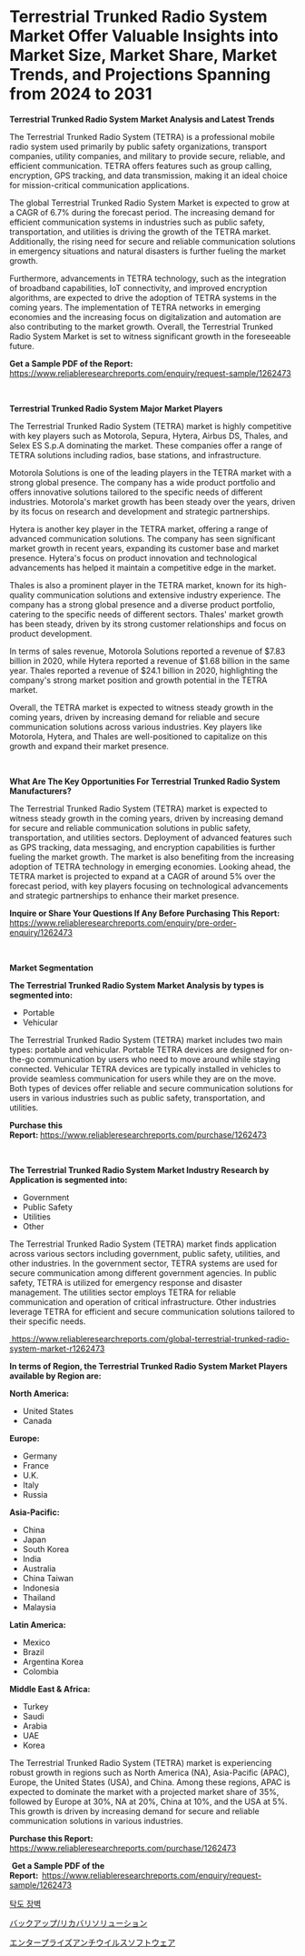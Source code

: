 <p><h1>Terrestrial Trunked Radio System Market Offer Valuable Insights into Market Size, Market Share, Market Trends, and Projections Spanning from 2024 to 2031</h1></p><p><strong>Terrestrial Trunked Radio System Market Analysis and Latest Trends</strong></p>
<p><p>The Terrestrial Trunked Radio System (TETRA) is a professional mobile radio system used primarily by public safety organizations, transport companies, utility companies, and military to provide secure, reliable, and efficient communication. TETRA offers features such as group calling, encryption, GPS tracking, and data transmission, making it an ideal choice for mission-critical communication applications.</p><p>The global Terrestrial Trunked Radio System Market is expected to grow at a CAGR of 6.7% during the forecast period. The increasing demand for efficient communication systems in industries such as public safety, transportation, and utilities is driving the growth of the TETRA market. Additionally, the rising need for secure and reliable communication solutions in emergency situations and natural disasters is further fueling the market growth.</p><p>Furthermore, advancements in TETRA technology, such as the integration of broadband capabilities, IoT connectivity, and improved encryption algorithms, are expected to drive the adoption of TETRA systems in the coming years. The implementation of TETRA networks in emerging economies and the increasing focus on digitalization and automation are also contributing to the market growth. Overall, the Terrestrial Trunked Radio System Market is set to witness significant growth in the foreseeable future.</p></p>
<p><strong>Get a Sample PDF of the Report:&nbsp;</strong> <a href="https://www.reliableresearchreports.com/enquiry/request-sample/1262473">https://www.reliableresearchreports.com/enquiry/request-sample/1262473</a></p>
<p>&nbsp;</p>
<p><strong>Terrestrial Trunked Radio System Major Market Players</strong></p>
<p><p>The Terrestrial Trunked Radio System (TETRA) market is highly competitive with key players such as Motorola, Sepura, Hytera, Airbus DS, Thales, and Selex ES S.p.A dominating the market. These companies offer a range of TETRA solutions including radios, base stations, and infrastructure.</p><p>Motorola Solutions is one of the leading players in the TETRA market with a strong global presence. The company has a wide product portfolio and offers innovative solutions tailored to the specific needs of different industries. Motorola's market growth has been steady over the years, driven by its focus on research and development and strategic partnerships.</p><p>Hytera is another key player in the TETRA market, offering a range of advanced communication solutions. The company has seen significant market growth in recent years, expanding its customer base and market presence. Hytera's focus on product innovation and technological advancements has helped it maintain a competitive edge in the market.</p><p>Thales is also a prominent player in the TETRA market, known for its high-quality communication solutions and extensive industry experience. The company has a strong global presence and a diverse product portfolio, catering to the specific needs of different sectors. Thales' market growth has been steady, driven by its strong customer relationships and focus on product development.</p><p>In terms of sales revenue, Motorola Solutions reported a revenue of $7.83 billion in 2020, while Hytera reported a revenue of $1.68 billion in the same year. Thales reported a revenue of $24.1 billion in 2020, highlighting the company's strong market position and growth potential in the TETRA market.</p><p>Overall, the TETRA market is expected to witness steady growth in the coming years, driven by increasing demand for reliable and secure communication solutions across various industries. Key players like Motorola, Hytera, and Thales are well-positioned to capitalize on this growth and expand their market presence.</p></p>
<p>&nbsp;</p>
<p><strong>What Are The Key Opportunities For Terrestrial Trunked Radio System Manufacturers?</strong></p>
<p><p>The Terrestrial Trunked Radio System (TETRA) market is expected to witness steady growth in the coming years, driven by increasing demand for secure and reliable communication solutions in public safety, transportation, and utilities sectors. Deployment of advanced features such as GPS tracking, data messaging, and encryption capabilities is further fueling the market growth. The market is also benefiting from the increasing adoption of TETRA technology in emerging economies. Looking ahead, the TETRA market is projected to expand at a CAGR of around 5% over the forecast period, with key players focusing on technological advancements and strategic partnerships to enhance their market presence.</p></p>
<p><strong>Inquire or Share Your Questions If Any Before Purchasing This Report:</strong> <a href="https://www.reliableresearchreports.com/enquiry/pre-order-enquiry/1262473">https://www.reliableresearchreports.com/enquiry/pre-order-enquiry/1262473</a></p>
<p>&nbsp;</p>
<p><strong>Market Segmentation</strong></p>
<p><strong>The Terrestrial Trunked Radio System Market Analysis by types is segmented into:</strong></p>
<p><ul><li>Portable</li><li>Vehicular</li></ul></p>
<p><p>The Terrestrial Trunked Radio System (TETRA) market includes two main types: portable and vehicular. Portable TETRA devices are designed for on-the-go communication by users who need to move around while staying connected. Vehicular TETRA devices are typically installed in vehicles to provide seamless communication for users while they are on the move. Both types of devices offer reliable and secure communication solutions for users in various industries such as public safety, transportation, and utilities.</p></p>
<p><strong>Purchase this Report:&nbsp;</strong><a href="https://www.reliableresearchreports.com/purchase/1262473">https://www.reliableresearchreports.com/purchase/1262473</a></p>
<p>&nbsp;</p>
<p><strong>The Terrestrial Trunked Radio System Market Industry Research by Application is segmented into:</strong></p>
<p><ul><li>Government</li><li>Public Safety</li><li>Utilities</li><li>Other</li></ul></p>
<p><p>The Terrestrial Trunked Radio System (TETRA) market finds application across various sectors including government, public safety, utilities, and other industries. In the government sector, TETRA systems are used for secure communication among different government agencies. In public safety, TETRA is utilized for emergency response and disaster management. The utilities sector employs TETRA for reliable communication and operation of critical infrastructure. Other industries leverage TETRA for efficient and secure communication solutions tailored to their specific needs.</p></p>
<p><a href="https://www.reliableresearchreports.com/global-terrestrial-trunked-radio-system-market-r1262473">&nbsp;https://www.reliableresearchreports.com/global-terrestrial-trunked-radio-system-market-r1262473</a></p>
<p><strong>In terms of Region, the Terrestrial Trunked Radio System Market Players available by Region are:</strong></p>
<p>
    <p> <strong> North America: </strong>
        <ul>
            <li>United States</li>
            <li>Canada</li>
        </ul>
        </p> 
    <p> <strong> Europe: </strong>
        <ul>
            <li>Germany</li>
            <li>France</li>
            <li>U.K.</li>
            <li>Italy</li>
            <li>Russia</li>
        </ul>
        </p> 
    <p> <strong> Asia-Pacific: </strong>
        <ul>
            <li>China</li>
            <li>Japan</li>
            <li>South Korea</li>
            <li>India</li>
            <li>Australia</li>
            <li>China Taiwan</li>
            <li>Indonesia</li>
            <li>Thailand</li>
            <li>Malaysia</li>
        </ul>
        </p> 
    <p> <strong> Latin America: </strong>
        <ul>
            <li>Mexico</li>
            <li>Brazil</li>
            <li>Argentina Korea</li>
            <li>Colombia</li>
        </ul>
        </p> 
    <p> <strong> Middle East & Africa: </strong>
        <ul>
            <li>Turkey</li>
            <li>Saudi</li>
            <li>Arabia</li>
            <li>UAE</li>
            <li>Korea</li>
        </ul>
    </p>
    </p>
<p><p>The Terrestrial Trunked Radio System (TETRA) market is experiencing robust growth in regions such as North America (NA), Asia-Pacific (APAC), Europe, the United States (USA), and China. Among these regions, APAC is expected to dominate the market with a projected market share of 35%, followed by Europe at 30%, NA at 20%, China at 10%, and the USA at 5%. This growth is driven by increasing demand for secure and reliable communication solutions in various industries.</p></p>
<p><strong>Purchase this Report: </strong><a href="https://www.reliableresearchreports.com/purchase/1262473">https://www.reliableresearchreports.com/purchase/1262473</a></p>
<p>&nbsp;<strong>Get a Sample PDF of the Report:&nbsp;&nbsp;</strong><a href="https://www.reliableresearchreports.com/enquiry/request-sample/1262473">https://www.reliableresearchreports.com/enquiry/request-sample/1262473</a></p>
<p><strong></strong></p>
<p><p><a href="https://github.com/plelbej847484502/Market-Research-Report-List-1/blob/main/620065326481.md">탁도 장벽</a></p><p><a href="https://medium.com/@isomgleason2023/%E3%83%90%E3%83%83%E3%82%AF%E3%82%A2%E3%83%83%E3%83%97%E5%BE%A9%E6%97%A7%E3%82%BD%E3%83%AA%E3%83%A5%E3%83%BC%E3%82%B7%E3%83%A7%E3%83%B3%E5%B8%82%E5%A0%B4-%E6%88%90%E5%8A%9F%E3%81%99%E3%82%8B%E3%83%93%E3%82%B8%E3%83%8D%E3%82%B9%E6%88%A6%E7%95%A5%E3%81%AE%E9%8D%B52031%E5%B9%B4%E3%81%BE%E3%81%A7%E3%81%AE%E4%BA%88%E6%B8%AC-03620c0011dd">バックアップ/リカバリソリューション</a></p><p><a href="https://medium.com/@josephee58/2024%E5%B9%B4%E3%81%8B%E3%82%892031%E5%B9%B4%E3%81%AE%E6%9C%9F%E9%96%93%E3%81%AB%E4%BA%88%E6%B8%AC%E3%81%95%E3%82%8C%E3%82%8B%E4%BC%81%E6%A5%AD%E5%90%91%E3%81%91%E3%82%A2%E3%83%B3%E3%83%81%E3%82%A6%E3%82%A4%E3%83%AB%E3%82%B9%E3%82%BD%E3%83%95%E3%83%88%E3%82%A6%E3%82%A7%E3%82%A2%E5%B8%82%E5%A0%B4%E3%81%AE%E3%83%88%E3%83%AC%E3%83%B3%E3%83%89%E3%81%A8%E5%B8%82%E5%A0%B4%E5%88%86%E6%9E%90-583be866f5cd">エンタープライズアンチウイルスソフトウェア</a></p></p>
